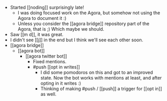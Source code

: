 - Started [[noding]] surprisingly late!
  - I was doing focused work on the Agora, but somehow not using the Agora to document it :)
  - Unless you consider the [[agora bridge]] repository part of the Agora, that is ;) Which maybe we should.
- Saw [[m d]], it was great.
- I didn't see [[j]] in the end but I think we'll see each other soon.
- [[agora bridge]]
  - [[agora bot]]
    - [[agora twitter bot]]
      - Fixed mentions.
      - #push [[opt in writes]]
        - I did some pomodoros on this and got to an improved state. Now the bot works with mentions at least, and after opting in it writes :)
        - Thinking of making #push / [[push]] a trigger for [[opt in]] as well.

